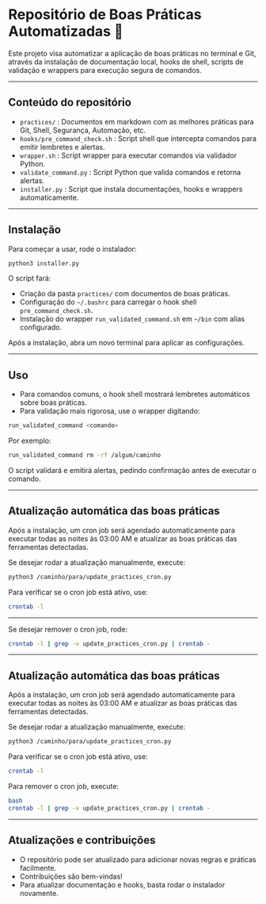 # Repositório de Boas Práticas Automatizadas 🚀

Este projeto visa automatizar a aplicação de boas práticas no terminal e Git, através da instalação de documentação local, hooks de shell, scripts de validação e wrappers para execução segura de comandos.

---

## Conteúdo do repositório

- `practices/` : Documentos em markdown com as melhores práticas para Git, Shell, Segurança, Automação, etc.  
- `hooks/pre_command_check.sh` : Script shell que intercepta comandos para emitir lembretes e alertas.  
- `wrapper.sh` : Script wrapper para executar comandos via validador Python.  
- `validate_command.py` : Script Python que valida comandos e retorna alertas.  
- `installer.py` : Script que instala documentações, hooks e wrappers automaticamente.

---

## Instalação

Para começar a usar, rode o instalador:

```bash
python3 installer.py
```

O script fará:

- Criação da pasta `practices/` com documentos de boas práticas.  
- Configuração do `~/.bashrc` para carregar o hook shell `pre_command_check.sh`.  
- Instalação do wrapper `run_validated_command.sh` em `~/bin` com alias configurado.

Após a instalação, abra um novo terminal para aplicar as configurações.

---

## Uso

- Para comandos comuns, o hook shell mostrará lembretes automáticos sobre boas práticas.  
- Para validação mais rigorosa, use o wrapper digitando:

```bash
run_validated_command <comando>
```

Por exemplo:

```bash
run_validated_command rm -rf /algum/caminho
```

O script validará e emitirá alertas, pedindo confirmação antes de executar o comando.

---

## Atualização automática das boas práticas

Após a instalação, um cron job será agendado automaticamente para executar todas as noites às 03:00 AM e atualizar as boas práticas das ferramentas detectadas.

Se desejar rodar a atualização manualmente, execute:

```bash
python3 /caminho/para/update_practices_cron.py
```

Para verificar se o cron job está ativo, use:

```bash
crontab -l
```

---

Se desejar remover o cron job, rode:

```bash
crontab -l | grep -v update_practices_cron.py | crontab -
```

---

## Atualização automática das boas práticas

Após a instalação, um cron job será agendado automaticamente para executar todas as noites às 03:00 AM e atualizar as boas práticas das ferramentas detectadas.

Se desejar rodar a atualização manualmente, execute:

```bash
python3 /caminho/para/update_practices_cron.py
```

Para verificar se o cron job está ativo, use:

```bash
crontab -l
```

Para remover o cron job, execute:

```bash
bash
crontab -l | grep -v update_practices_cron.py | crontab -
```

---

## Atualizações e contribuições

- O repositório pode ser atualizado para adicionar novas regras e práticas facilmente.  
- Contribuições são bem-vindas!  
- Para atualizar documentação e hooks, basta rodar o instalador novamente.